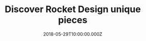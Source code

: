 ---
campaign-uuid: "c-28e87756-9c16-4769-8c3e-db1396c58d65"
type: "Product"
category: "Gifts"
date: "2018-05-29T10:00:00.000Z"
end-date: "2018-07-01T23:59:00.000Z"
disable-form: false
is_promoted: true
has_entry_page: false
title: "Discover Rocket Design unique pieces"
competition-description: "<p>At Rocket Design they think that music is what feelings\
  \ sound like, that’s why they create the best accessories designed to remind how\
  \ much you rock! Glass-tonbury (Glass makers), Guitray (Shot tray), Spo-tea-fy (Tea\
  \ infuser), The Chillers (Ice tray)… and many more!</p>\r\n<p>They have something\
  \ for everybody! Enter below, have a look at their awesome products and get ready\
  \ to rock out this summer with their hottest hits at Rocket Design!</p>"
banner-img: "https://assets.expresslyapp.com/asset-73b7a07b-e940-444b-93b9-2a6ca98d5833.jpg"
logo-left-href: "https://www.rocketdesign.it/"
logo-left-image: "https://assets.expresslyapp.com/asset-c4e6856d-edd2-4a41-ad43-1df4f8974a34.jpg"
logo-left-title: "RocketDesign"
has-winner: false
---